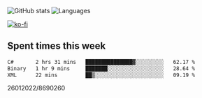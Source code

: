 ![GitHub stats](https://github-readme-stats.vercel.app/api?username=emipa606&theme=github_dark&show_icons=true) 
![Languages](https://github-readme-stats.vercel.app/api/top-langs/?username=emipa606&theme=github_dark&layout=compact)

[![ko-fi](https://ko-fi.com/img/githubbutton_sm.svg)](https://ko-fi.com/G2G55DDYD)

## Spent times this week
<!--START_SECTION:waka-->

```txt
C#       2 hrs 31 mins   ███████████████▓░░░░░░░░░   62.17 %
Binary   1 hr 9 mins     ███████░░░░░░░░░░░░░░░░░░   28.64 %
XML      22 mins         ██▒░░░░░░░░░░░░░░░░░░░░░░   09.19 %
```

<!--END_SECTION:waka-->


26012022/8690260
